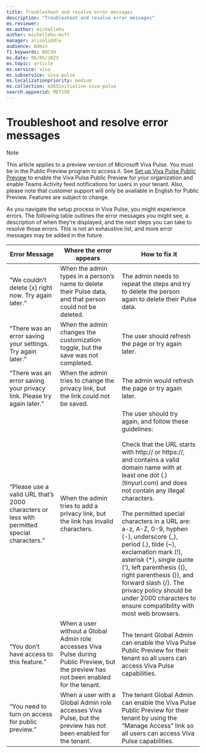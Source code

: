 ```yaml
---
title: Troubleshoot and resolve error messages
description: "Troubleshoot and resolve error messages"
ms.reviewer: 
ms.author: michellehu
author: michellehu-msft
manager: alisaliddle
audience: Admin
f1.keywords: NOCSH
ms.date: 06/05/2023
ms.topic: article
ms.service: viva
ms.subservice: viva-pulse
ms.localizationpriority: medium
ms.collection: m365initiative-viva-pulse  
search.appverid: MET150
---
```


# Troubleshoot and resolve error messages

> [!NOTE]
> This article applies to a preview version of Microsoft Viva Pulse. You must be in the Public Preview program to access it. See [Set up Viva Pulse Public Preview](./setup-admin-access/set-up-viva-pulse-public-preview-for-your-organization.md) to enable the Viva Pulse Public Preview for your organization and enable Teams Activity feed notifications for users in your tenant. Also, please note that customer support will only be available in English for Public Preview. Features are subject to change.

As you navigate the setup process in Viva Pulse, you might experience errors. The following table outlines the error messages you might see, a description of when they’re displayed, and the next steps you can take to resolve those errors. This is not an exhaustive list, and more error messages may be added in the future.

| Error Message | Where the error appears | How to fix it |
| ----------- | ----------- | ----------- |
| “We couldn’t delete [x] right now. Try again later.” | When the admin types in a person’s name to delete their Pulse data, and that person could not be deleted. | The admin needs to repeat the steps and try to delete the person again to delete their Pulse data. |
| “There was an error saving your settings. Try again later.” | When the admin changes the customization toggle, but the save was not completed. | The user should refresh the page or try again later. |
| “There was an error saving your privacy link. Please try again later.” | When the admin tries to change the privacy link, but the link could not be saved. | The admin would refresh the page or try again later. |
| “Please use a valid URL that’s 2000 characters or less with permitted special characters.” | When the admin tries to add a privacy link, but the link has invalid characters. | The user should try again, and follow these guidelines:<br><br>Check that the URL starts with http:// or https://, and contains a valid domain name with at least one dot (.) (tinyurl.com) and does not contain any illegal characters.<br><br>The permitted special characters in a URL are: a-z, A-Z, 0-9, hyphen (-), underscore (_), period (.), tilde (~), exclamation mark (!), asterisk (*), single quote ('), left parenthesis ((), right parenthesis ()), and forward slash (/). The privacy policy should be under 2000 characters to ensure compatibility with most web browsers. |
| “You don’t have access to this feature.” | When a user without a Global Admin role accesses Viva Pulse during Public Preview, but the preview has not been enabled for the tenant. | The tenant Global Admin can enable the Viva Pulse Public Preview for their tenant so all users can access Viva Pulse capabilities. |
| “You need to turn on access for public preview.” | When a user with a Global Admin role accesses Viva Pulse, but the preview has not been enabled for the tenant. | The tenant Global Admin can enable the Viva Pulse Public Preview for their tenant by using the “Manage Access” link so all users can access Viva Pulse capabilities. |
